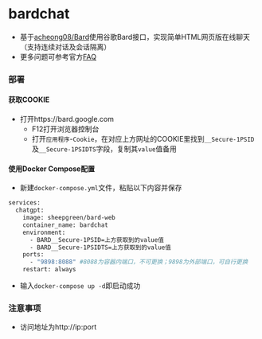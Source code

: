 # bardchat
- 基于[acheong08/Bard](https://github.com/acheong08/Bard)使用谷歌Bard接口，实现简单HTML网页版在线聊天（支持连续对话及会话隔离）
- 更多问题可参考官方[FAQ](https://bard.google.com/faq)
### 部署
#### 获取COOKIE
- 打开https://bard.google.com
  + F12打开浏览器控制台
  + 打开`应用程序`-`Cookie`，在对应上方网址的COOKIE里找到`__Secure-1PSID`及`__Secure-1PSIDTS`字段，复制其`value`值备用
#### 使用Docker Compose配置
- 新建`docker-compose.yml`文件，粘贴以下内容并保存
```bash
services:
  chatgpt:
    image: sheepgreen/bard-web
    container_name: bardchat
    environment:
      - BARD__Secure-1PSID=上方获取到的value值
      - BARD__Secure-1PSIDTS=上方获取到的value值
    ports:
      - "9898:8088" #8088为容器内端口，不可更换；9898为外部端口，可自行更换
    restart: always
```
- 输入`docker-compose up -d`即启动成功
### 注意事项
- 访问地址为http://ip:port
